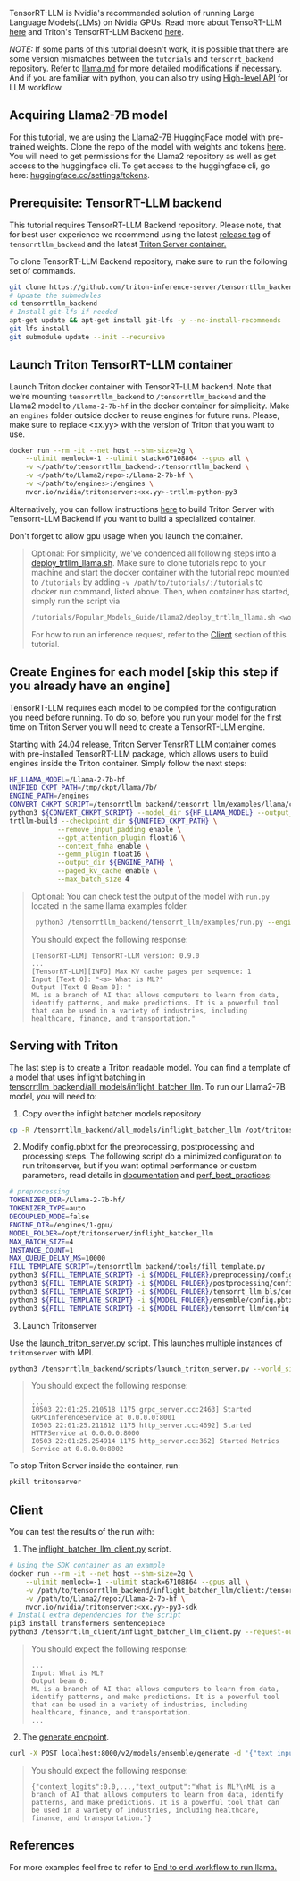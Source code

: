 <!--
# Copyright 2023-2024, NVIDIA CORPORATION & AFFILIATES. All rights reserved.
#
# Redistribution and use in source and binary forms, with or without
# modification, are permitted provided that the following conditions
# are met:
#  * Redistributions of source code must retain the above copyright
#    notice, this list of conditions and the following disclaimer.
#  * Redistributions in binary form must reproduce the above copyright
#    notice, this list of conditions and the following disclaimer in the
#    documentation and/or other materials provided with the distribution.
#  * Neither the name of NVIDIA CORPORATION nor the names of its
#    contributors may be used to endorse or promote products derived
#    from this software without specific prior written permission.
#
# THIS SOFTWARE IS PROVIDED BY THE COPYRIGHT HOLDERS ``AS IS'' AND ANY
# EXPRESS OR IMPLIED WARRANTIES, INCLUDING, BUT NOT LIMITED TO, THE
# IMPLIED WARRANTIES OF MERCHANTABILITY AND FITNESS FOR A PARTICULAR
# PURPOSE ARE DISCLAIMED.  IN NO EVENT SHALL THE COPYRIGHT OWNER OR
# CONTRIBUTORS BE LIABLE FOR ANY DIRECT, INDIRECT, INCIDENTAL, SPECIAL,
# EXEMPLARY, OR CONSEQUENTIAL DAMAGES (INCLUDING, BUT NOT LIMITED TO,
# PROCUREMENT OF SUBSTITUTE GOODS OR SERVICES; LOSS OF USE, DATA, OR
# PROFITS; OR BUSINESS INTERRUPTION) HOWEVER CAUSED AND ON ANY THEORY
# OF LIABILITY, WHETHER IN CONTRACT, STRICT LIABILITY, OR TORT
# (INCLUDING NEGLIGENCE OR OTHERWISE) ARISING IN ANY WAY OUT OF THE USE
# OF THIS SOFTWARE, EVEN IF ADVISED OF THE POSSIBILITY OF SUCH DAMAGE.
-->

TensorRT-LLM is Nvidia's recommended solution of running Large Language
Models(LLMs) on Nvidia GPUs. Read more about TensoRT-LLM [here](https://github.com/NVIDIA/TensorRT-LLM)
and Triton's TensorRT-LLM Backend [here](https://github.com/triton-inference-server/tensorrtllm_backend).

*NOTE:* If some parts of this tutorial doesn't work, it is possible that there
are some version mismatches between the `tutorials` and `tensorrt_backend`
repository. Refer to [llama.md](https://github.com/triton-inference-server/tensorrtllm_backend/blob/main/docs/llama.md)
for more detailed modifications if necessary. And if you are familiar with
python, you can also try using
[High-level API](https://github.com/NVIDIA/TensorRT-LLM/blob/main/examples/high-level-api/README.md)
for LLM workflow.


## Acquiring Llama2-7B model

For this tutorial, we are using the Llama2-7B HuggingFace model with pre-trained
weights. Clone the repo of the model with weights and tokens
[here](https://huggingface.co/meta-llama/Llama-2-7b-hf/tree/main).
You will need to get permissions for the Llama2 repository as well as get access
to the huggingface cli. To get access to the huggingface cli,
go here: [huggingface.co/settings/tokens](https://huggingface.co/settings/tokens).

## Prerequisite: TensorRT-LLM backend

This tutorial requires TensorRT-LLM Backend repository. Please note,
that for best user experience we recommend using the latest
[release tag](https://github.com/triton-inference-server/tensorrtllm_backend/tags)
of `tensorrtllm_backend` and
the latest [Triton Server container.](https://catalog.ngc.nvidia.com/orgs/nvidia/containers/tritonserver/tags)

To clone TensorRT-LLM Backend repository, make sure to run the following
set of commands.
```bash
git clone https://github.com/triton-inference-server/tensorrtllm_backend.git  --branch <release branch>
# Update the submodules
cd tensorrtllm_backend
# Install git-lfs if needed
apt-get update && apt-get install git-lfs -y --no-install-recommends
git lfs install
git submodule update --init --recursive
```

## Launch Triton TensorRT-LLM container

Launch Triton docker container with TensorRT-LLM backend.
Note that we're mounting `tensorrtllm_backend` to `/tensorrtllm_backend`
and the Llama2 model to `/Llama-2-7b-hf` in the docker container for simplicity.
Make an `engines` folder outside docker to reuse engines for future runs.
Please, make sure to replace <xx.yy> with the version of Triton that you want
to use.

```bash
docker run --rm -it --net host --shm-size=2g \
    --ulimit memlock=-1 --ulimit stack=67108864 --gpus all \
    -v </path/to/tensorrtllm_backend>:/tensorrtllm_backend \
    -v </path/to/Llama2/repo>:/Llama-2-7b-hf \
    -v </path/to/engines>:/engines \
    nvcr.io/nvidia/tritonserver:<xx.yy>-trtllm-python-py3
```

Alternatively, you can follow instructions
[here](https://github.com/triton-inference-server/tensorrtllm_backend?tab=readme-ov-file#build-the-docker-container)
to build Triton Server with Tensorrt-LLM Backend if you want
to build a specialized container.

Don't forget to allow gpu usage when you launch the container.

> Optional: For simplicity, we've condenced all following steps into
> a [deploy_trtllm_llama.sh](tutorials/Popular_Models_Guide/Llama2/deploy_trtllm_llama.sh).
> Make sure to clone tutorials repo to your machine and start the docker
> container with the tutorial repo mounted to `/tutorials` by adding
> `-v /path/to/tutorials/:/tutorials` to docker run command, listed above.
> Then, when container has started, simply run the script via
> ```bash
> /tutorials/Popular_Models_Guide/Llama2/deploy_trtllm_llama.sh <world size>
> ```
> For how to run an inference request, refer to the [Client](#client) section
> of this tutorial.

## Create Engines for each model [skip this step if you already have an engine]

TensorRT-LLM requires each model to be compiled for the configuration
you need before running. To do so, before you run your model for the first time
on Triton Server you will need to create a TensorRT-LLM engine.

Starting with 24.04 release, Triton Server TensrRT LLM container comes with
pre-installed TensorRT-LLM package, which allows users to build engines inside
the Triton container. Simply follow the next steps:

```bash
HF_LLAMA_MODEL=/Llama-2-7b-hf
UNIFIED_CKPT_PATH=/tmp/ckpt/llama/7b/
ENGINE_PATH=/engines
CONVERT_CHKPT_SCRIPT=/tensorrtllm_backend/tensorrt_llm/examples/llama/convert_checkpoint.py
python3 ${CONVERT_CHKPT_SCRIPT} --model_dir ${HF_LLAMA_MODEL} --output_dir ${UNIFIED_CKPT_PATH} --dtype float16
trtllm-build --checkpoint_dir ${UNIFIED_CKPT_PATH} \
            --remove_input_padding enable \
            --gpt_attention_plugin float16 \
            --context_fmha enable \
            --gemm_plugin float16 \
            --output_dir ${ENGINE_PATH} \
            --paged_kv_cache enable \
            --max_batch_size 4
```
> Optional: You can check test the output of the model with `run.py`
> located in the same llama examples folder.
>
>   ```bash
>    python3 /tensorrtllm_backend/tensorrt_llm/examples/run.py --engine_dir=/engines/1-gpu/ --max_output_len 50 --tokenizer_dir /Llama-2-7b-hf --input_text "What is ML?"
>    ```
> You should expect the following response:
> ```
> [TensorRT-LLM] TensorRT-LLM version: 0.9.0
> ...
> [TensorRT-LLM][INFO] Max KV cache pages per sequence: 1
> Input [Text 0]: "<s> What is ML?"
> Output [Text 0 Beam 0]: "
> ML is a branch of AI that allows computers to learn from data, identify patterns, and make predictions. It is a powerful tool that can be used in a variety of industries, including healthcare, finance, and transportation."
> ```

## Serving with Triton

The last step is to create a Triton readable model. You can
find a template of a model that uses inflight batching in
[tensorrtllm_backend/all_models/inflight_batcher_llm](https://github.com/triton-inference-server/tensorrtllm_backend/tree/main/all_models/inflight_batcher_llm).
To run our Llama2-7B model, you will need to:


1. Copy over the inflight batcher models repository

```bash
cp -R /tensorrtllm_backend/all_models/inflight_batcher_llm /opt/tritonserver/.
```

2. Modify config.pbtxt for the preprocessing, postprocessing and processing
steps. The following script do a minimized configuration to run tritonserver,
but if you want optimal performance or custom parameters, read details in
[documentation](https://github.com/triton-inference-server/tensorrtllm_backend/blob/main/docs/llama.md)
and [perf_best_practices](https://github.com/NVIDIA/TensorRT-LLM/blob/main/docs/source/performance/perf-best-practices.md):

```bash
# preprocessing
TOKENIZER_DIR=/Llama-2-7b-hf/
TOKENIZER_TYPE=auto
DECOUPLED_MODE=false
ENGINE_DIR=/engines/1-gpu/
MODEL_FOLDER=/opt/tritonserver/inflight_batcher_llm
MAX_BATCH_SIZE=4
INSTANCE_COUNT=1
MAX_QUEUE_DELAY_MS=10000
FILL_TEMPLATE_SCRIPT=/tensorrtllm_backend/tools/fill_template.py
python3 ${FILL_TEMPLATE_SCRIPT} -i ${MODEL_FOLDER}/preprocessing/config.pbtxt tokenizer_dir:${TOKENIZER_DIR},tokenizer_type:${TOKENIZER_TYPE},triton_max_batch_size:${MAX_BATCH_SIZE},preprocessing_instance_count:${INSTANCE_COUNT}
python3 ${FILL_TEMPLATE_SCRIPT} -i ${MODEL_FOLDER}/postprocessing/config.pbtxt tokenizer_dir:${TOKENIZER_DIR},tokenizer_type:${TOKENIZER_TYPE},triton_max_batch_size:${MAX_BATCH_SIZE},postprocessing_instance_count:${INSTANCE_COUNT}
python3 ${FILL_TEMPLATE_SCRIPT} -i ${MODEL_FOLDER}/tensorrt_llm_bls/config.pbtxt triton_max_batch_size:${MAX_BATCH_SIZE},decoupled_mode:${DECOUPLED_MODE},bls_instance_count:${INSTANCE_COUNT}
python3 ${FILL_TEMPLATE_SCRIPT} -i ${MODEL_FOLDER}/ensemble/config.pbtxt triton_max_batch_size:${MAX_BATCH_SIZE}
python3 ${FILL_TEMPLATE_SCRIPT} -i ${MODEL_FOLDER}/tensorrt_llm/config.pbtxt triton_max_batch_size:${MAX_BATCH_SIZE},decoupled_mode:${DECOUPLED_MODE},engine_dir:${ENGINE_DIR},max_queue_delay_microseconds:${MAX_QUEUE_DELAY_MS},batching_strategy:inflight_fused_batching
```

3.  Launch Tritonserver

Use the [launch_triton_server.py](https://github.com/triton-inference-server/tensorrtllm_backend/blob/release/0.5.0/scripts/launch_triton_server.py) script. This launches multiple instances of `tritonserver` with MPI.
```bash
python3 /tensorrtllm_backend/scripts/launch_triton_server.py --world_size=<world size of the engine> --model_repo=/opt/tritonserver/inflight_batcher_llm
```
> You should expect the following response:
> ```
> ...
> I0503 22:01:25.210518 1175 grpc_server.cc:2463] Started GRPCInferenceService at 0.0.0.0:8001
> I0503 22:01:25.211612 1175 http_server.cc:4692] Started HTTPService at 0.0.0.0:8000
> I0503 22:01:25.254914 1175 http_server.cc:362] Started Metrics Service at 0.0.0.0:8002
> ```

To stop Triton Server inside the container, run:
```bash
pkill tritonserver
```

## Client

You can test the results of the run with:
1. The [inflight_batcher_llm_client.py](https://github.com/triton-inference-server/tensorrtllm_backend/blob/main/inflight_batcher_llm/client/inflight_batcher_llm_client.py) script.

```bash
# Using the SDK container as an example
docker run --rm -it --net host --shm-size=2g \
    --ulimit memlock=-1 --ulimit stack=67108864 --gpus all \
    -v /path/to/tensorrtllm_backend/inflight_batcher_llm/client:/tensorrtllm_client \
    -v /path/to/Llama2/repo:/Llama-2-7b-hf \
    nvcr.io/nvidia/tritonserver:<xx.yy>-py3-sdk
# Install extra dependencies for the script
pip3 install transformers sentencepiece
python3 /tensorrtllm_client/inflight_batcher_llm_client.py --request-output-len 50 --tokenizer-dir /Llama-2-7b-hf/ --text "What is ML?"
```
> You should expect the following response:
> ```
> ...
> Input: What is ML?
> Output beam 0:
> ML is a branch of AI that allows computers to learn from data, identify patterns, and make predictions. It is a powerful tool that can be used in a variety of industries, including healthcare, finance, and transportation.
> ...
> ```

2. The [generate endpoint](https://github.com/triton-inference-server/tensorrtllm_backend/tree/release/0.5.0#query-the-server-with-the-triton-generate-endpoint).

```bash
curl -X POST localhost:8000/v2/models/ensemble/generate -d '{"text_input": "What is ML?", "max_tokens": 50, "bad_words": "", "stop_words": "", "pad_id": 2, "end_id": 2}'
```
> You should expect the following response:
> ```
> {"context_logits":0.0,...,"text_output":"What is ML?\nML is a branch of AI that allows computers to learn from data, identify patterns, and make predictions. It is a powerful tool that can be used in a variety of industries, including healthcare, finance, and transportation."}
> ```

## References

For more examples feel free to refer to [End to end workflow to run llama.](https://github.com/triton-inference-server/tensorrtllm_backend/blob/main/docs/llama.md)